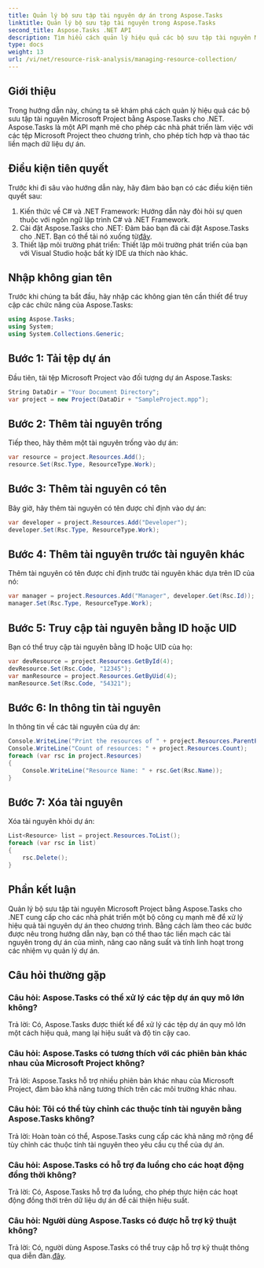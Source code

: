 ```yaml
---
title: Quản lý bộ sưu tập tài nguyên dự án trong Aspose.Tasks
linktitle: Quản lý bộ sưu tập tài nguyên trong Aspose.Tasks
second_title: Aspose.Tasks .NET API
description: Tìm hiểu cách quản lý hiệu quả các bộ sưu tập tài nguyên Microsoft Project trong .NET bằng API Aspose.Tasks. Tăng năng suất và tính linh hoạt.
type: docs
weight: 13
url: /vi/net/resource-risk-analysis/managing-resource-collection/
---
```

## Giới thiệu
Trong hướng dẫn này, chúng ta sẽ khám phá cách quản lý hiệu quả các bộ sưu tập tài nguyên Microsoft Project bằng Aspose.Tasks cho .NET. Aspose.Tasks là một API mạnh mẽ cho phép các nhà phát triển làm việc với các tệp Microsoft Project theo chương trình, cho phép tích hợp và thao tác liền mạch dữ liệu dự án.
## Điều kiện tiên quyết
Trước khi đi sâu vào hướng dẫn này, hãy đảm bảo bạn có các điều kiện tiên quyết sau:
1. Kiến thức về C# và .NET Framework: Hướng dẫn này đòi hỏi sự quen thuộc với ngôn ngữ lập trình C# và .NET Framework.
2. Cài đặt Aspose.Tasks cho .NET: Đảm bảo bạn đã cài đặt Aspose.Tasks cho .NET. Bạn có thể tải nó xuống từ[đây](https://releases.aspose.com/tasks/net/).
3. Thiết lập môi trường phát triển: Thiết lập môi trường phát triển của bạn với Visual Studio hoặc bất kỳ IDE ưa thích nào khác.

## Nhập không gian tên
Trước khi chúng ta bắt đầu, hãy nhập các không gian tên cần thiết để truy cập các chức năng của Aspose.Tasks:
```csharp
using Aspose.Tasks;
using System;
using System.Collections.Generic;


```

## Bước 1: Tải tệp dự án
Đầu tiên, tải tệp Microsoft Project vào đối tượng dự án Aspose.Tasks:
```csharp
String DataDir = "Your Document Directory";
var project = new Project(DataDir + "SampleProject.mpp");
```
## Bước 2: Thêm tài nguyên trống
Tiếp theo, hãy thêm một tài nguyên trống vào dự án:
```csharp
var resource = project.Resources.Add();
resource.Set(Rsc.Type, ResourceType.Work);
```
## Bước 3: Thêm tài nguyên có tên
Bây giờ, hãy thêm tài nguyên có tên được chỉ định vào dự án:
```csharp
var developer = project.Resources.Add("Developer");
developer.Set(Rsc.Type, ResourceType.Work);
```
## Bước 4: Thêm tài nguyên trước tài nguyên khác
Thêm tài nguyên có tên được chỉ định trước tài nguyên khác dựa trên ID của nó:
```csharp
var manager = project.Resources.Add("Manager", developer.Get(Rsc.Id));
manager.Set(Rsc.Type, ResourceType.Work);
```
## Bước 5: Truy cập tài nguyên bằng ID hoặc UID
Bạn có thể truy cập tài nguyên bằng ID hoặc UID của họ:
```csharp
var devResource = project.Resources.GetById(4);
devResource.Set(Rsc.Code, "12345");
var manResource = project.Resources.GetByUid(4);
manResource.Set(Rsc.Code, "54321");
```
## Bước 6: In thông tin tài nguyên
In thông tin về các tài nguyên của dự án:
```csharp
Console.WriteLine("Print the resources of " + project.Resources.ParentProject.Get(Prj.Name) + " project.");
Console.WriteLine("Count of resources: " + project.Resources.Count);
foreach (var rsc in project.Resources)
{
    Console.WriteLine("Resource Name: " + rsc.Get(Rsc.Name));
}
```
## Bước 7: Xóa tài nguyên
Xóa tài nguyên khỏi dự án:
```csharp
List<Resource> list = project.Resources.ToList();
foreach (var rsc in list)
{
    rsc.Delete();
}
```

## Phần kết luận
Quản lý bộ sưu tập tài nguyên Microsoft Project bằng Aspose.Tasks cho .NET cung cấp cho các nhà phát triển một bộ công cụ mạnh mẽ để xử lý hiệu quả tài nguyên dự án theo chương trình. Bằng cách làm theo các bước được nêu trong hướng dẫn này, bạn có thể thao tác liền mạch các tài nguyên trong dự án của mình, nâng cao năng suất và tính linh hoạt trong các nhiệm vụ quản lý dự án.
## Câu hỏi thường gặp
### Câu hỏi: Aspose.Tasks có thể xử lý các tệp dự án quy mô lớn không?

Trả lời: Có, Aspose.Tasks được thiết kế để xử lý các tệp dự án quy mô lớn một cách hiệu quả, mang lại hiệu suất và độ tin cậy cao.

### Câu hỏi: Aspose.Tasks có tương thích với các phiên bản khác nhau của Microsoft Project không?

Trả lời: Aspose.Tasks hỗ trợ nhiều phiên bản khác nhau của Microsoft Project, đảm bảo khả năng tương thích trên các môi trường khác nhau.

### Câu hỏi: Tôi có thể tùy chỉnh các thuộc tính tài nguyên bằng Aspose.Tasks không?

Trả lời: Hoàn toàn có thể, Aspose.Tasks cung cấp các khả năng mở rộng để tùy chỉnh các thuộc tính tài nguyên theo yêu cầu cụ thể của dự án.

### Câu hỏi: Aspose.Tasks có hỗ trợ đa luồng cho các hoạt động đồng thời không?

Trả lời: Có, Aspose.Tasks hỗ trợ đa luồng, cho phép thực hiện các hoạt động đồng thời trên dữ liệu dự án để cải thiện hiệu suất.

### Câu hỏi: Người dùng Aspose.Tasks có được hỗ trợ kỹ thuật không?

 Trả lời: Có, người dùng Aspose.Tasks có thể truy cập hỗ trợ kỹ thuật thông qua diễn đàn.[đây](https://forum.aspose.com/c/tasks/15).